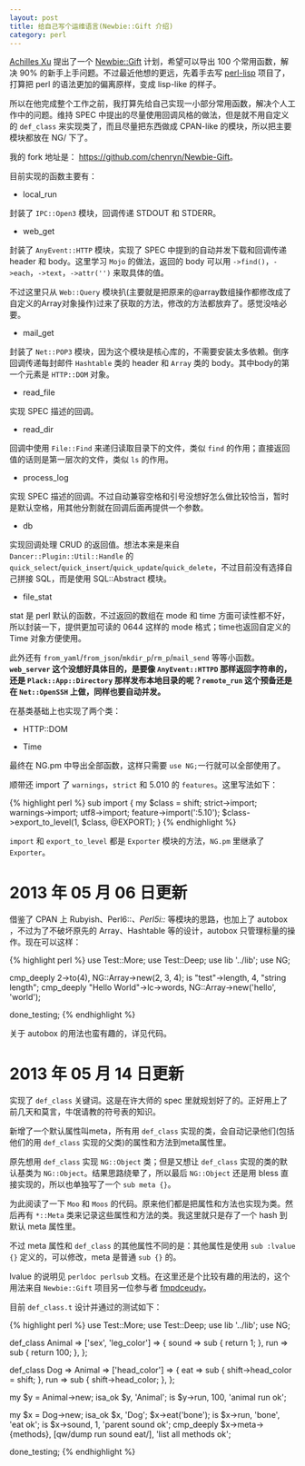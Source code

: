 ```yaml
---
layout: post
title: 给自己写个运维语言(Newbie::Gift 介绍)
category: perl
---
```


[Achilles Xu](http://weibo.com/formalin14) 提出了一个 [Newbie::Gift](https://github.com/PerlChina/Newbie-Gift) 计划，希望可以导出 100 个常用函数，解决 90% 的新手上手问题。不过最近他想的更远，先着手去写 [perl-lisp](https://github.com/formalin14/perl-lisp) 项目了，打算把 perl 的语法更加的偏离原样，变成 lisp-like 的样子。

所以在他完成整个工作之前，我打算先给自己实现一小部分常用函数，解决个人工作中的问题。维持 SPEC 中提出的尽量使用回调风格的做法，但是就不用自定义的 `def_class` 来实现类了，而且尽量把东西做成 CPAN-like 的模块，所以把主要模块都放在 NG/ 下了。

我的 fork 地址是： <https://github.com/chenryn/Newbie-Gift>。

目前实现的函数主要有：

* local_run

封装了 `IPC::Open3` 模块，回调传递 STDOUT 和 STDERR。

* web_get

封装了 `AnyEvent::HTTP` 模块，实现了 SPEC 中提到的自动并发下载和回调传递 header 和 body。这里学习 `Mojo` 的做法，返回的 body 可以用 `->find()`，`->each`，`->text`，`->attr('')` 来取具体的值。

不过这里只从 `Web::Query` 模块扒(主要就是把原来的@array数组操作都修改成了自定义的Array对象操作)过来了获取的方法，修改的方法都放弃了。感觉没啥必要。

* mail_get

封装了 `Net::POP3` 模块，因为这个模块是核心库的，不需要安装太多依赖。倒序回调传递每封邮件 `Hashtable` 类的 header 和 `Array` 类的 body。其中body的第一个元素是 `HTTP::DOM` 对象。

* read_file

实现 SPEC 描述的回调。

* read_dir

回调中使用 `File::Find` 来递归读取目录下的文件，类似 `find` 的作用；直接返回值的话则是第一层次的文件，类似 `ls` 的作用。

* process_log

实现 SPEC 描述的回调。不过自动兼容空格和引号没想好怎么做比较恰当，暂时是默认空格，用其他分割就在回调后面再提供一个参数。

* db

实现回调处理 CRUD 的返回值。想法本来是来自 `Dancer::Plugin::Util::Handle` 的 `quick_select`/`quick_insert`/`quick_update`/`quick_delete`，不过目前没有选择自己拼接 SQL，而是使用 SQL::Abstract 模块。

* file_stat

stat 是 perl 默认的函数，不过返回的数组在 mode 和 time 方面可读性都不好，所以封装一下，提供更加可读的 0644 这样的 mode 格式；time也返回自定义的 Time 对象方便使用。

此外还有 `from_yaml`/`from_json`/`mkdir_p`/`rm_p`/`mail_send` 等等小函数。__`web_server` 这个没想好具体目的，是要像 `AnyEvent::HTTPD` 那样返回字符串的，还是 `Plack::App::Directory` 那样发布本地目录的呢？`remote_run` 这个预备还是在 `Net::OpenSSH` 上做，同样也要自动并发。__

在基类基础上也实现了两个类：

* HTTP::DOM

* Time

最终在 NG.pm 中导出全部函数，这样只需要 `use NG;`一行就可以全部使用了。

顺带还 import 了 `warnings`，`strict` 和 5.010 的 `features`。这里写法如下：

{% highlight perl %}
    sub import {
        my $class = shift;
        strict->import;
        warnings->import;
        utf8->import;
        feature->import(':5.10');
        $class->export_to_level(1, $class, @EXPORT);
    }
{% endhighlight %}

`import` 和 `export_to_level` 都是 `Exporter` 模块的方法，`NG.pm` 里继承了 `Exporter`。

2013 年 05 月 06 日更新
==========================

借鉴了 CPAN 上 Rubyish、Perl6::*、Perl5i::* 等模块的思路，也加上了 autobox ，不过为了不破坏原先的 Array、Hashtable 等的设计，autobox 只管理标量的操作。现在可以这样：

{% highlight perl %}
use Test::More;
use Test::Deep;
use lib '../lib';
use NG;

cmp_deeply 2->to(4), NG::Array->new(2, 3, 4);
is "test"->length, 4, "string length";
cmp_deeply "Hello World"->lc->words, NG::Array->new('hello', 'world');

done_testing;
{% endhighlight %}

关于 autobox 的用法也蛮有趣的，详见代码。

2013 年 05 月 14 日更新
==========================

实现了 `def_class` 关键词。这是在许大师的 spec 里就规划好了的。正好用上了前几天和莫言，牛氓请教的符号表的知识。

新增了一个默认属性叫meta，所有用 `def_class` 实现的类，会自动记录他们(包括他们的用 `def_class` 实现的父类)的属性和方法到meta属性里。

原先想用 `def_class` 实现 `NG::Object` 类；但是又想让 `def_class` 实现的类的默认基类为 `NG::Object`。结果思路绕晕了，所以最后 `NG::Object` 还是用 bless 直接实现的，所以也单独写了一个 `sub meta {}`。

为此阅读了一下 `Moo` 和 `Moos` 的代码。原来他们都是把属性和方法也实现为类。然后再有 `*::Meta` 类来记录这些属性和方法的类。我这里就只是存了一个 hash 到 默认 meta 属性里。

不过 meta 属性和 `def_class` 的其他属性不同的是：其他属性是使用 `sub :lvalue {}` 定义的，可以修改，meta 是普通 `sub {}` 的。

lvalue 的说明见 `perldoc perlsub` 文档。在这里还是个比较有趣的用法的，这个用法来自 `Newbie::Gift` 项目另一位参与者 [fmpdceudy](https://github.com/fmpdceudy)。

目前 `def_class.t` 设计并通过的测试如下：


{% highlight perl %}
use Test::More;
use Test::Deep;
use lib '../lib';
use NG;
 
def_class Animal => ['sex', 'leg_color'] => {
    sound => sub {
         return 1;
    },
    run => sub {
         return 100;
    },
};

def_class Dog => Animal => ['head_color'] => {
    eat => sub {
        shift->head_color = shift;
    },
    run => sub {
        shift->head_color;
    },
};

my $y = Animal->new;
isa_ok $y, 'Animal';
is $y->run, 100, 'animal run ok';

my $x = Dog->new;
isa_ok $x, 'Dog';
$x->eat('bone');
is $x->run, 'bone', 'eat ok';
is $x->sound, 1, 'parent sound ok';
cmp_deeply $x->meta->{methods}, [qw/dump run sound eat/], 'list all methods ok';

done_testing;
{% endhighlight %}

